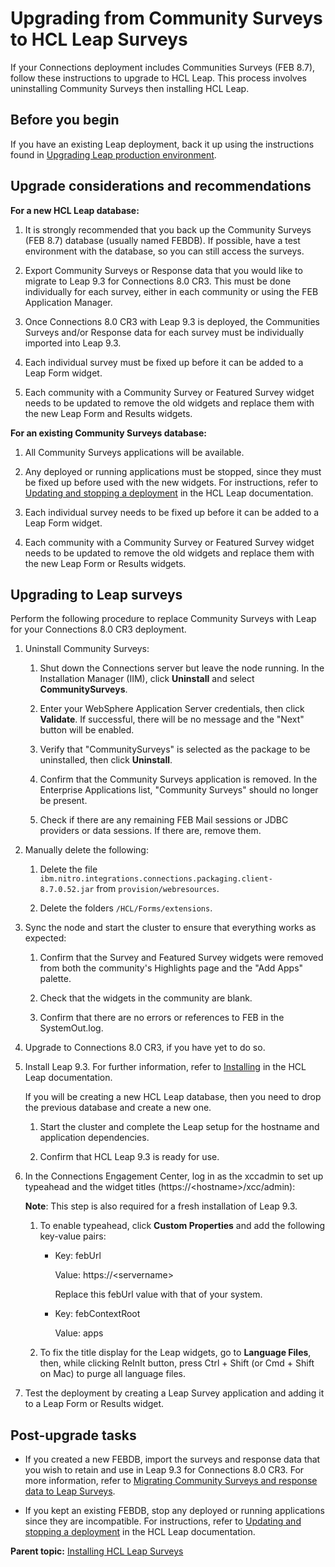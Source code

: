 # Upgrading from Community Surveys to HCL Leap Surveys

If your Connections deployment includes Communities Surveys (FEB 8.7), follow these instructions to upgrade to HCL Leap. This process involves uninstalling Community Surveys then installing HCL Leap.

## Before you begin

If you have an existing Leap deployment, back it up using the instructions found in [Upgrading Leap production environment](https://leap.hcldoc.com/help/topic/LEAPv9/LEAP/in_upgrading.html).

## Upgrade considerations and recommendations

**For a new HCL Leap database:**

1.  It is strongly recommended that you back up the Community Surveys (FEB 8.7) database (usually named FEBDB). If possible, have a test environment with the database, so you can still access the surveys.

2.  Export Community Surveys or Response data that you would like to migrate to Leap 9.3 for Connections 8.0 CR3. This must be done individually for each survey, either in each community or using the FEB Application Manager.

3.  Once Connections 8.0 CR3 with Leap 9.3 is deployed, the Communities Surveys and/or Response data for each survey must be individually imported into Leap 9.3.

4.  Each individual survey must be fixed up before it can be added to a Leap Form widget.

5.  Each community with a Community Survey or Featured Survey widget needs to be updated to remove the old widgets and replace them with the new Leap Form and Results widgets.

**For an existing Community Surveys database:**

1.  All Community Surveys applications will be available.

2.  Any deployed or running applications must be stopped, since they must be fixed up before used with the new widgets. For instructions, refer to [Updating and stopping a deployment](https://help.hcltechsw.com/Leap/9.3.1/cr_updating_and_stopping_deployment.html?hl=deploy) in the HCL Leap documentation.

3.  Each individual survey needs to be fixed up before it can be added to a Leap Form widget.

4.  Each community with a Community Survey or Featured Survey widget needs to be updated to remove the old widgets and replace them with the new Leap Form or Results widgets.

## Upgrading to Leap surveys

Perform the following procedure to replace Community Surveys with Leap for your Connections 8.0 CR3 deployment.

1.  Uninstall Community Surveys:

    1.  Shut down the Connections server but leave the node running. In the Installation Manager (IIM), click **Uninstall** and select **CommunitySurveys**.

    2.  Enter your WebSphere Application Server credentials, then click **Validate**. If successful, there will be no message and the "Next" button will be enabled.
    
    3.  Verify that "CommunitySurveys" is selected as the package to be uninstalled, then click **Uninstall**.

    4.  Confirm that the Community Surveys application is removed. In the Enterprise Applications list, "Community Surveys" should no longer be present.

    5.  Check if there are any remaining FEB Mail sessions or JDBC providers or data sessions. If there are, remove them.

2.  Manually delete the following:

    1.  Delete the file `ibm.nitro.integrations.connections.packaging.client-8.7.0.52.jar` from `provision/webresources`.

    2.  Delete the folders `/HCL/Forms/extensions`.

3.  Sync the node and start the cluster to ensure that everything works as expected:

    1.  Confirm that the Survey and Featured Survey widgets were removed from both the community's Highlights page and the "Add Apps" palette.

    2.  Check that the widgets in the community are blank.

    3.  Confirm that there are no errors or references to FEB in the SystemOut.log.

4.  Upgrade to Connections 8.0 CR3, if you have yet to do so.

5.  Install Leap 9.3. For further information, refer to [Installing](https://leap.hcldoc.com/help/topic/LEAPv9/LEAP/in_overview.html) in the HCL Leap documentation.

    If you will be creating a new HCL Leap database, then you need to drop the previous database and create a new one.

    1.  Start the cluster and complete the Leap setup for the hostname and application dependencies.

    2.  Confirm that HCL Leap 9.3 is ready for use.

6.  In the Connections Engagement Center, log in as the xccadmin to set up typeahead and the widget titles (https://<hostname\>/xcc/admin):

    **Note**: This step is also required for a fresh installation of Leap 9.3.

    1.  To enable typeahead, click **Custom Properties** and add the following key-value pairs:

        -   Key: febUrl

            Value: https://<servername\>

            Replace this febUrl value with that of your system.

        -   Key: febContextRoot

            Value: apps

    2.  To fix the title display for the Leap widgets, go to **Language Files**, then, while clicking ReInIt button, press Ctrl + Shift (or Cmd + Shift on Mac) to purge all language files.

7. Test the deployment by creating a Leap Survey application and adding it to a Leap Form or Results widget.

## Post-upgrade tasks

-   If you created a new FEBDB, import the surveys and response data that you wish to retain and use in Leap 9.3 for Connections 8.0 CR3. For more information, refer to [Migrating Community Surveys and response data to Leap Surveys](leap_migrate.md).

-   If you kept an existing FEBDB, stop any deployed or running applications since they are incompatible. For instructions, refer to [Updating and stopping a deployment](https://help.hcltechsw.com/Leap/9.3.1/cr_updating_and_stopping_deployment.html?hl=deploy) in the HCL Leap documentation.


**Parent topic:** [Installing HCL Leap Surveys](../install/leap_surveys.md)
